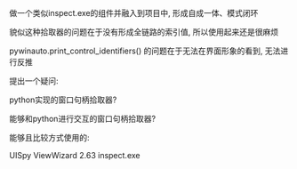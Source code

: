 做一个类似inspect.exe的组件并融入到项目中, 形成自成一体、模式闭环



貌似这种拾取器的问题在于没有形成全链路的索引值, 所以使用起来还是很麻烦



pywinauto.print_control_identifiers() 的问题在于无法在界面形象的看到, 无法进行反推



提出一个疑问: 

python实现的窗口句柄拾取器?

能够和python进行交互的窗口句柄拾取器?



能够且比较方式使用的:

UISpy
ViewWizard 2.63
inspect.exe

